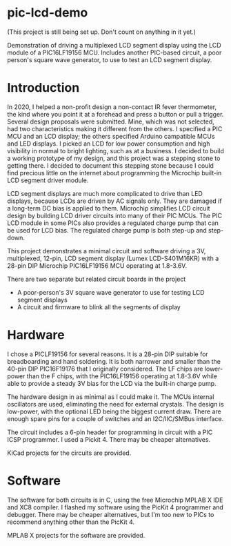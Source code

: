 # pic-lcd-demo

(This project is still being set up. Don't count on anything in it yet.)

Demonstration of driving a multiplexed LCD segment display using the LCD module of a PIC16LF19156 MCU.
Includes another PIC-based circuit, a poor person's square wave generator, to use to test an LCD segment display.

# Introduction

In 2020, I helped a non-profit design a non-contact IR fever thermometer,
the kind where you point it at a forehead and press a button or pull a trigger.
Several design proposals were submitted.
Mine, which was not selected, had two characteristics making it different from the others.
I specified a PIC MCU and an LCD display; the others specified Arduino campatible MCUs and LED displays.
I picked an LCD for low power consumption and high visibility in normal to bright lighting, such as at a business.
I decided to build a working prototype of my design,
and this project was a stepping stone to getting there.
I decided to document this stepping stone because I could find precious little on the internet about programming the Microchip built-in LCD segment driver module.

LCD segment displays are much more complicated to drive than LED displays,
because LCDs are driven by AC signals only.
They are damaged if a long-term DC bias is applied to them.
Microchip simplifies LCD circuit design by building LCD driver circuits into many of their PIC MCUs.
The PIC LCD module in some PICs also provides a regulated charge pump that can be used for LCD bias.
The regulated charge pump is both step-up and step-down.

This project demonstrates a minimal circuit and software driving a 3V, multiplexed, 12-pin, LCD segment display (Lumex LCD-S401M16KR)
with a 28-pin DIP Microchip PIC16LF19156 MCU operating at 1.8-3.6V.

There are two separate but related circuit boards in the project
* A poor-person's 3V square wave generator to use for testing LCD segment displays
* A circuit and firmware to blink all the segments of display

# Hardware

I chose a PICLF19156 for several reasons. It is a 28-pin DIP suitable for breadboarding and hand soldering. It is both narrower and smaller than the 40-pin DIP PIC16F19176 that I originally considered. The LF chips are lower-power than the F chips, with the PIC16LF19156 operating at 1.8-3.6V while able to provide a steady 3V bias for the LCD via the built-in charge pump.

The hardware design in as minimal as I could make it. The MCUs internal oscillators are used, eliminating the need for external crystals. The design is low-power, with the optional LED being the biggest current draw. There are enough spare pins for a couple of switches and an I2C/IIC/SMBus interface.

The circuit includes a 6-pin header for programming in circuit with a PIC ICSP programmer. I used a Pickit 4. There may be cheaper alternatives.

KiCad projects for the circuits are provided.

# Software 

The software for both circuits is in C, using the free Microchip MPLAB X IDE and XC8 compiler.
I flashed my software using the PicKit 4 programmer and debugger.
There may be cheaper alternatives, but I'm too new to PICs to recommend anything other than the PicKit 4.

MPLAB X projects for the software are provided.

